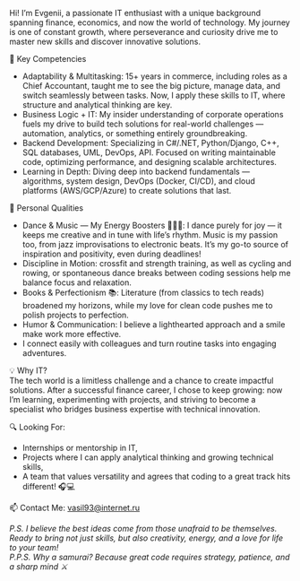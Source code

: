 Hi! I’m Evgenii, a passionate IT enthusiast with a unique background spanning finance, economics, and now the world of technology. 
My journey is one of constant growth, where perseverance and curiosity drive me to master new skills and discover innovative solutions.  

📌 Key Competencies  
- Adaptability & Multitasking: 15+ years in commerce, including roles as a Chief Accountant, taught me to see the big picture, manage data, and switch seamlessly between tasks. Now, I apply these skills to IT, where structure and analytical thinking are key.  
- Business Logic + IT: My insider understanding of corporate operations fuels my drive to build tech solutions for real-world challenges — automation, analytics, or something entirely groundbreaking.  
- Backend Development: Specializing in C#/.NET, Python/Django, C++, SQL databases, UML, DevOps, API. Focused on writing maintainable code, optimizing performance, and designing scalable architectures.   
- Learning in Depth: Diving deep into backend fundamentals — algorithms, system design, DevOps (Docker, CI/CD), and cloud platforms (AWS/GCP/Azure) to create solutions that last.  

🌟 Personal Qualities  
- Dance & Music — My Energy Boosters 🕺🏻🎵: I dance purely for joy — it keeps me creative and in tune with life’s rhythm. Music is my passion too, from jazz improvisations to electronic beats. It’s my go-to source of inspiration and positivity, even during deadlines!  
- Discipline in Motion: crossfit and strength training, as well as cycling and rowing, or spontaneous dance breaks between coding sessions help me balance focus and relaxation.  
- Books & Perfectionism 📚: Literature (from classics to tech reads) broadened my horizons, while my love for clean code pushes me to polish projects to perfection.  
- Humor & Communication: I believe a lighthearted approach and a smile make work more effective.
- I connect easily with colleagues and turn routine tasks into engaging adventures.  

💡 Why IT?  
The tech world is a limitless challenge and a chance to create impactful solutions. After a successful finance career, I chose to keep growing: now I’m learning, experimenting with projects, and striving to become a specialist who bridges business expertise with technical innovation.  

🔍 Looking For:  
- Internships or mentorship in IT,  
- Projects where I can apply analytical thinking and growing technical skills,  
- A team that values versatility and agrees that coding to a great track hits different! 🎧💻  

📫 Contact Me:  vasil93@internet.ru 

*P.S. I believe the best ideas come from those unafraid to be themselves. 
Ready to bring not just skills, but also creativity, energy, and a love for life to your team!*  
*P.P.S. Why a samurai? Because great code requires strategy, patience, and a sharp mind ⚔️*

<!---
EvgeniiVasileuski/EvgeniiVasileuski is a ✨ special ✨ repository because its `README.md` (this file) appears on your GitHub profile.
You can click the Preview link to take a look at your changes.
--->
